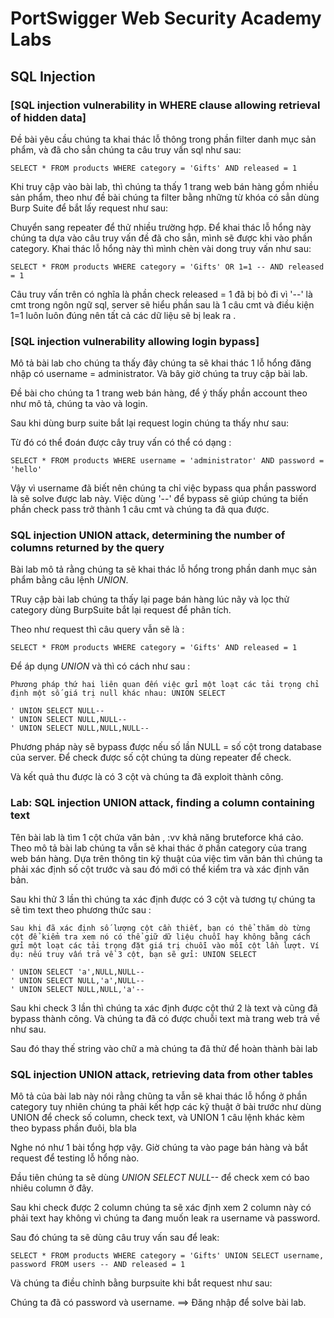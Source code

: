 # PortSwigger Web Security Academy Labs 

## SQL Injection
 
### [SQL injection vulnerability in WHERE clause allowing retrieval of hidden data]
Đề bài yêu cầu chúng ta khai thác lỗ thông trong phần filter danh mục sản phẩm, và đã cho sẳn chúng ta câu truy vấn sql như sau: 
```
SELECT * FROM products WHERE category = 'Gifts' AND released = 1
```
Khi truy cập vào bài lab, thì chúng ta thấy 1 trang web bán hàng gồm nhiều sản phẩm, theo như đề bài chúng ta filter bằng những từ khóa có sẳn dùng Burp Suite để bắt lấy request như sau:


Chuyển sang repeater để thử nhiều trường hợp. Để khai thác lỗ hổng này chúng ta dựa vào câu truy vấn đề đã cho sẳn, mình sẽ được khi vào phần category. Khai thác lỗ hổng này thì mình chèn vài dong truy vấn như sau: 
```
SELECT * FROM products WHERE category = 'Gifts' OR 1=1 -- AND released = 1
```

Câu truy vấn trên có nghĩa là phần check released = 1 đã bị bỏ đi vì '--' là cmt trong ngôn ngữ sql, server sẽ hiểu phần sau là 1 câu cmt và điều kiện 1=1 luôn luôn đúng nên tất cả các dữ liệu sẽ bị leak ra .

### [SQL injection vulnerability allowing login bypass]

Mô tả bài lab cho chúng ta thấy đây chúng ta sẽ khai thác 1 lỗ hổng đăng nhập có username = administrator. Và bây giờ chúng ta truy cập bài lab.



Đề bài cho chúng ta 1 trang web bán hàng, để ý thấy phần account theo như mô tả, chúng ta vào và login.

Sau khi dùng burp suite bắt lại request login chúng ta thấy như sau: 


Từ đó có thể đoán được cây truy vấn có thể có dạng :
```
SELECT * FROM products WHERE username = 'administrator' AND password = 'hello'
```

Vậy vì username đã biết nên chúng ta chỉ việc bypass qua phần password là sẽ solve được lab này. Việc dùng '--' để bypass sẽ giúp chúng ta biến phần check pass trở thành 1 câu cmt và chúng ta đã qua được.



### SQL injection UNION attack, determining the number of columns returned by the query

Bài lab mô tả rằng chúng ta sẽ khai thác lỗ hổng trong phần danh mục sản phẩm bằng câu lệnh *UNION*. 


TRuy cập bài lab chúng ta thấy lại page bán hàng lúc nãy và lọc thử category dùng BurpSuite bắt lại request để phân tích.

Theo như request thì câu query vẫn sẽ là : 
```
SELECT * FROM products WHERE category = 'Gifts' AND released = 1
```
Để áp dụng *UNION* và thì có cách như sau :
```
Phương pháp thứ hai liên quan đến việc gửi một loạt các tải trọng chỉ định một số giá trị null khác nhau: UNION SELECT

' UNION SELECT NULL--
' UNION SELECT NULL,NULL--
' UNION SELECT NULL,NULL,NULL--
```
Phương pháp này sẽ bypass được nếu số lần NULL = số cột trong database của server.
Để check được số cột chúng ta dùng repeater để check.


Và kết quả thu được là có 3 cột và chúng ta đã exploit thành công.


### Lab: SQL injection UNION attack, finding a column containing text

Tên bài lab là tìm 1 cột chứa văn bản , :vv khả năng bruteforce khá cảo. Theo mô tả bài lab chúng ta vẫn sẽ khai thác ở phần category của trang web bán hàng. Dựa trên thông tin kỹ thuật của việc tìm văn bản thì chúng ta phải xác định số cột trước và sau đó mới có thể kiểm tra và xác định văn bản.

Sau khi thử 3 lần thì chúng ta xác định được có 3 cột và tương tự chúng ta sẽ tìm text theo phương thức sau : 
```
Sau khi đã xác định số lượng cột cần thiết, bạn có thể thăm dò từng cột để kiểm tra xem nó có thể giữ dữ liệu chuỗi hay không bằng cách gửi một loạt các tải trọng đặt giá trị chuỗi vào mỗi cột lần lượt. Ví dụ: nếu truy vấn trả về 3 cột, bạn sẽ gửi: UNION SELECT

' UNION SELECT 'a',NULL,NULL--
' UNION SELECT NULL,'a',NULL--
' UNION SELECT NULL,NULL,'a'--

```
Sau khi check 3 lần thì chúng ta xác định được cột thứ 2 là text và cũng đã bypass thành công. Và chúng ta đã có được chuỗi text mà trang web trả về như sau.


Sau đó thay thế string vào chữ a mà chúng ta đã thử để hoàn thành bài lab


### SQL injection UNION attack, retrieving data from other tables

Mô tả của bài lab này nói rằng chũng ta vẫn sẽ khai thác lỗ hổng ở phần category tuy nhiên chúng ta phải kết hợp các kỹ thuật ở bài trước như dùng UNION để check số column, check text, và UNION 1 câu lệnh khác kèm theo bypass phần đuôi, bla bla 

Nghe nó như 1 bài tổng hợp vậy. Giờ chúng ta vào page bán hàng và bắt request để testing lỗ hổng nào.


Đầu tiên chúng ta sẽ dùng *UNION SELECT NULL--* để check xem có bao nhiêu column ở đây.



Sau khi check được 2 column chúng ta sẽ xác định xem 2 column này có phải text hay không vì chúng ta đang muốn leak ra username và password.


Sau đó chúng ta sẽ dùng câu truy vấn sau để leak: 
```
SELECT * FROM products WHERE category = 'Gifts' UNION SELECT username, password FROM users -- AND released = 1
```
Và chúng ta điều chỉnh bằng burpsuite khi bắt request như sau: 


Chúng ta đã có password và username. ==> Đăng nhập để solve bài lab.

